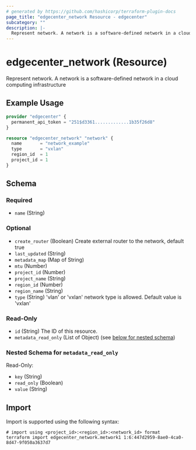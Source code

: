 ```yaml
---
# generated by https://github.com/hashicorp/terraform-plugin-docs
page_title: "edgecenter_network Resource - edgecenter"
subcategory: ""
description: |-
  Represent network. A network is a software-defined network in a cloud computing infrastructure
---
```


# edgecenter_network (Resource)

Represent network. A network is a software-defined network in a cloud computing infrastructure

## Example Usage

```terraform
provider "edgecenter" {
  permanent_api_token = "251$d3361.............1b35f26d8"
}

resource "edgecenter_network" "network" {
  name       = "network_example"
  type       = "vxlan"
  region_id  = 1
  project_id = 1
}
```

<!-- schema generated by tfplugindocs -->
## Schema

### Required

- `name` (String)

### Optional

- `create_router` (Boolean) Create external router to the network, default true
- `last_updated` (String)
- `metadata_map` (Map of String)
- `mtu` (Number)
- `project_id` (Number)
- `project_name` (String)
- `region_id` (Number)
- `region_name` (String)
- `type` (String) 'vlan' or 'vxlan' network type is allowed. Default value is 'vxlan'

### Read-Only

- `id` (String) The ID of this resource.
- `metadata_read_only` (List of Object) (see [below for nested schema](#nestedatt--metadata_read_only))

<a id="nestedatt--metadata_read_only"></a>
### Nested Schema for `metadata_read_only`

Read-Only:

- `key` (String)
- `read_only` (Boolean)
- `value` (String)

## Import

Import is supported using the following syntax:

```shell
# import using <project_id>:<region_id>:<network_id> format
terraform import edgecenter_network.metwork1 1:6:447d2959-8ae0-4ca0-8d47-9f050a3637d7
```
